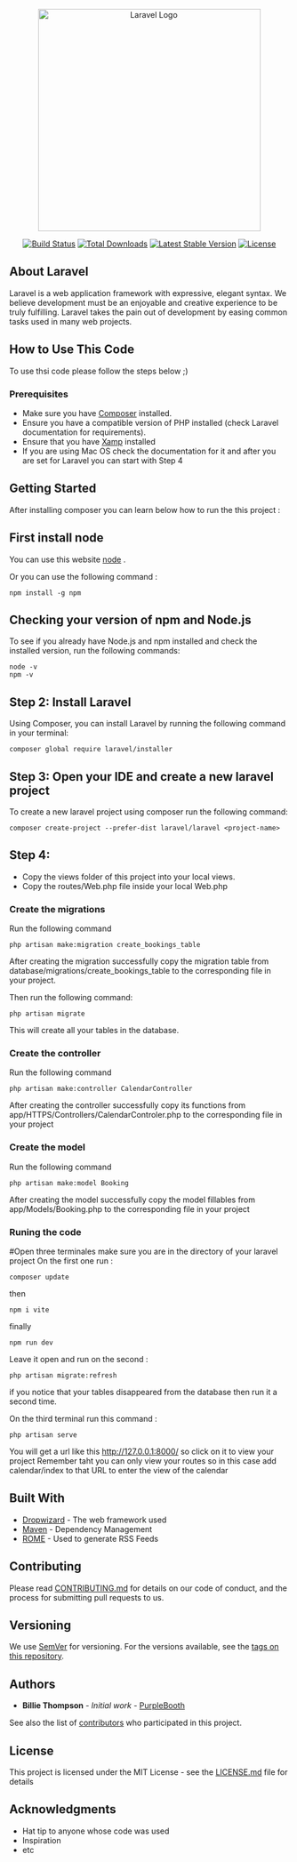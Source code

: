 <p align="center"><a href="https://laravel.com" target="_blank"><img src="https://raw.githubusercontent.com/laravel/art/master/logo-lockup/5%20SVG/2%20CMYK/1%20Full%20Color/laravel-logolockup-cmyk-red.svg" width="400" alt="Laravel Logo"></a></p>

<p align="center">
<a href="https://github.com/laravel/framework/actions"><img src="https://github.com/laravel/framework/workflows/tests/badge.svg" alt="Build Status"></a>
<a href="https://packagist.org/packages/laravel/framework"><img src="https://img.shields.io/packagist/dt/laravel/framework" alt="Total Downloads"></a>
<a href="https://packagist.org/packages/laravel/framework"><img src="https://img.shields.io/packagist/v/laravel/framework" alt="Latest Stable Version"></a>
<a href="https://packagist.org/packages/laravel/framework"><img src="https://img.shields.io/packagist/l/laravel/framework" alt="License"></a>
</p>

## About Laravel

Laravel is a web application framework with expressive, elegant syntax. We believe development must be an enjoyable and creative experience to be truly fulfilling. Laravel takes the pain out of development by easing common tasks used in many web projects.

## How to Use This Code

To use thsi code please follow the steps below ;)

### Prerequisites

- Make sure you have [Composer](https://getcomposer.org/) installed.
- Ensure you have a compatible version of PHP installed (check Laravel documentation for requirements).
- Ensure that you have [Xamp](https://www.apachefriends.org/download.html) installed
- If you are using Mac OS check the documentation for it and after you are set for Laravel you can start with Step 4

## Getting Started

After installing composer you can learn below how to run the this project :

## First install node 
You can use this website [node](https://nodejs.org/en/download) .

Or you can use the following command :
```
npm install -g npm
```
## Checking your version of npm and Node.js
To see if you already have Node.js and npm installed and check the installed version, run the following commands:
```
node -v
npm -v
```
## Step 2: Install Laravel
Using Composer, you can install Laravel by running the following command in your terminal:
```
composer global require laravel/installer
```
## Step 3: Open your IDE and create a new laravel project

To create a new laravel project using composer run the following command:
```
composer create-project --prefer-dist laravel/laravel <project-name>
```
## Step 4: 

- Copy the views folder of this project into your local views.
- Copy the routes/Web.php file inside your local Web.php

### Create the migrations 

Run the following command

```
php artisan make:migration create_bookings_table
```
After creating the migration successfully copy the migration table from database/migrations/create_bookings_table to the corresponding file in your project.

Then run the following command:
```
php artisan migrate
```
This will create all your tables in the database.

### Create the controller 

Run the following command

```
php artisan make:controller CalendarController
```
After creating the controller successfully copy its functions from app/HTTPS/Controllers/CalendarControler.php to the corresponding file in your project

### Create the model 

Run the following command

```
php artisan make:model Booking
```
After creating the model successfully copy the model fillables from app/Models/Booking.php to the corresponding file in your project

### Runing the code

#Open three terminales
make sure you are in the directory of your laravel project
On the first one run :
```
composer update
```
then
```
npm i vite
```
finally 
```
npm run dev
```
Leave it open and run on the second :
```
php artisan migrate:refresh
```
if you notice that your tables disappeared from the database then run it a second time.

On the third terminal run this command :
```
php artisan serve
```
You will get a url like this http://127.0.0.1:8000/ so click on it to view your project 
Remember taht you can only view your routes so in this case add calendar/index to that URL to enter the view of the calendar

## Built With

* [Dropwizard](http://www.dropwizard.io/1.0.2/docs/) - The web framework used
* [Maven](https://maven.apache.org/) - Dependency Management
* [ROME](https://rometools.github.io/rome/) - Used to generate RSS Feeds

## Contributing

Please read [CONTRIBUTING.md](https://gist.github.com/PurpleBooth/b24679402957c63ec426) for details on our code of conduct, and the process for submitting pull requests to us.

## Versioning

We use [SemVer](http://semver.org/) for versioning. For the versions available, see the [tags on this repository](https://github.com/your/project/tags). 

## Authors

* **Billie Thompson** - *Initial work* - [PurpleBooth](https://github.com/PurpleBooth)

See also the list of [contributors](https://github.com/your/project/contributors) who participated in this project.

## License

This project is licensed under the MIT License - see the [LICENSE.md](LICENSE.md) file for details

## Acknowledgments

* Hat tip to anyone whose code was used
* Inspiration
* etc
